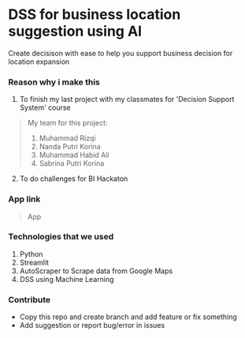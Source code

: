 # DSS for business location suggestion using AI
Create decisison with ease to help you support business decision for location expansion

### Reason why i make this
1. To finish my last project with my classmates for 'Decision Support System' course
> My team for this project:
> 1. Muhammad Rizqi
> 2. Nanda Putri Korina
> 3. Muhammad Habid Ali
> 4. Sabrina Putri Korina

2. To do challenges for BI Hackaton

### App link
> App

### Technologies that we used
1. Python
2. Streamlit
3. AutoScraper to Scrape data from Google Maps
4. DSS using Machine Learning

### Contribute
- Copy this repo and create branch and add feature or fix something
- Add suggestion or report bug/error in issues
